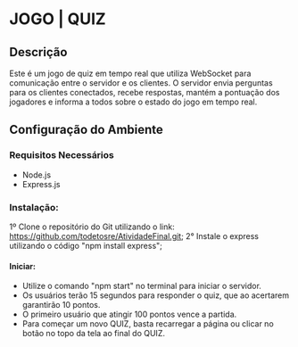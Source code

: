 # JOGO | QUIZ

## Descrição
Este é um jogo de quiz em tempo real que utiliza WebSocket para comunicação entre o servidor e os clientes. O servidor envia perguntas para os clientes conectados, recebe respostas, mantém a pontuação dos jogadores e informa a todos sobre o estado do jogo em tempo real.

## Configuração do Ambiente

### Requisitos Necessários
- Node.js 
- Express.js

### Instalação:
1º Clone o repositório do Git utilizando o link: https://github.com/todetosre/AtividadeFinal.git;
2° Instale o express utilizando o código "npm install express";

#### Iniciar:
- Utilize o comando "npm start" no terminal para iniciar o servidor.
- Os usuários terão 15 segundos para responder o quiz, que ao acertarem garantirão 10 pontos.
- O primeiro usuário que atingir 100 pontos vence a partida.
- Para começar um novo QUIZ, basta recarregar a página ou clicar no botão no topo da tela ao final do QUIZ.